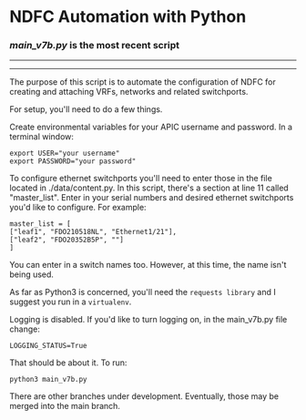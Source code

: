 # NDFC Automation with Python


### *main_v7b.py* is the most recent script

---
---


The purpose of this script is to automate the configuration of NDFC for creating and attaching VRFs, networks and related switchports.

For setup, you'll need to do a few things.

Create environmental variables for your APIC username and password. In a terminal window:
	
	export USER="your username"
	export PASSWORD="your password"

To configure ethernet switchports you'll need to enter those in the file located in ./data/content.py. In this script, there's a section at line 11 called "master_list". Enter in your serial numbers and desired ethernet switchports you'd like to configure. For example:

	master_list = [
	["leaf1", "FDO210518NL", "Ethernet1/21"],
	["leaf2", "FDO20352B5P", ""]
	]
	
You can enter in a switch names too. However, at this time, the name isn't being used.

As far as Python3 is concerned, you'll need the `requests library` and I suggest you run in a `virtualenv`.

Logging is disabled. If you'd like to turn logging on, in the main_v7b.py file change:

	LOGGING_STATUS=True
	

That should be about it. To run:

	python3 main_v7b.py

There are other branches under development. Eventually, those may be merged into the main branch.




